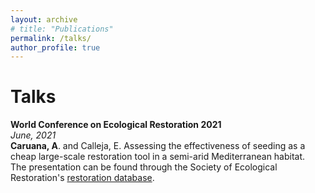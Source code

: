 ```yaml
---
layout: archive
# title: "Publications"
permalink: /talks/
author_profile: true
---
```


<!-- {% if site.talkmap_link == true %}

<p style="text-decoration:underline;"><a href="/talkmap.html">See a map of all the places I've given a talk!</a></p>

{% endif %}
 -->
<!-- {% for post in site.talks reversed %}
  {% include archive-single-talk.html %}
{% endfor %}
 -->

Talks
======

**World Conference on Ecological Restoration 2021**\
*June, 2021*\
**Caruana, A**. and Calleja, E. Assessing the effectiveness of seeding as a cheap large-scale restoration tool in a semi-arid Mediterranean habitat.\
The presentation can be found through the Society of Ecological Restoration's [restoration database](https://ser-rrc.org/restoration-database/?type=resource#database).

